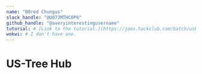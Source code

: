 ```yaml
---
name: "B0red Chungus"
slack_handle: "@U07JMTHC0P6"
github_handle: "@averyinterestingusername"
tutorial: # [Link to the tutorial.](https://jams.hackclub.com/batch/usb-hub/part-1)
wokwi: # I don't have one.
---
```


# US-Tree Hub

<!-- Describe your board in 2-3 sentences. What are you making? What will it do? -->

<!-- How much is it going to cost? -->

<!-- Tell us a little bit about your design process. What were some challenges? What helped? ***Totally optional*** -->
